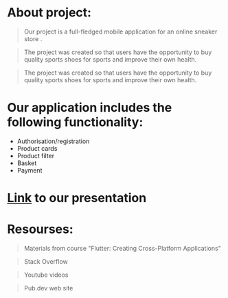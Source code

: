 #  About project:
> Our project is a full-fledged mobile 
application for an online sneaker store .

> The project was created so that users have the opportunity to 
buy quality sports shoes for sports and improve their own health.

>The project was created so that users have the opportunity to 
buy quality sports shoes for sports and improve their own health.

# Our application includes the following functionality:
* Authorisation/registration
* Product cards
* Product filter
* Basket
* Payment

# [Link](https://docs.google.com/presentation/d/1u0-J0eHjoKLpjZIoiMizc_pH1LjTclFs58iTiNrcNW8/edit#slide=id.g2e97fd1e216_0_133) to our presentation

# Resourses:
> Materials from course "Flutter: Creating Cross-Platform Applications"

> Stack Overflow

> Youtube videos

> Pub.dev web site 


